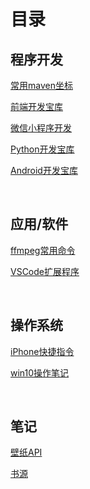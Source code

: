 # 目录

## 程序开发

[常用maven坐标](https://github.com/tanyiqu/notes/blob/main/常用maven坐标.md)

[前端开发宝库](https://github.com/tanyiqu/notes/blob/main/前端开发宝库.md)

[微信小程序开发](https://github.com/tanyiqu/notes/blob/main/微信小程序开发.md)

[Python开发宝库](https://github.com/tanyiqu/notes/blob/main/Python开发宝库.md)

[Android开发宝库](https://github.com/tanyiqu/notes/blob/main/Android开发宝库md)

<br>

## 应用/软件

[ffmpeg常用命令](https://github.com/tanyiqu/notes/blob/main/ffmpeg常用命令.md)

[VSCode扩展程序](https://github.com/tanyiqu/notes/blob/main/VSCode扩展程序.md)

<br>

## 操作系统

[iPhone快捷指令](https://github.com/tanyiqu/notes/blob/main/iPhone快捷指令.md)

[win10操作笔记](https://github.com/tanyiqu/notes/blob/main/win10操作笔记.md)

<br>

## 笔记

[壁纸API](https://github.com/tanyiqu/notes/blob/main/壁纸API.md)

[书源](https://github.com/tanyiqu/notes/blob/main/书源.md)

<br>